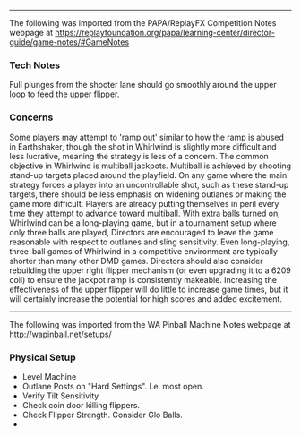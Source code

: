 ***
The following was imported from the PAPA/ReplayFX Competition Notes webpage at https://replayfoundation.org/papa/learning-center/director-guide/game-notes/#GameNotes
### Tech Notes
            
Full plunges from the shooter lane should go smoothly around the upper loop to feed the upper flipper.

### Concerns
Some players may attempt to 'ramp out' similar to how the ramp is abused in Earthshaker, though the shot in Whirlwind is slightly more difficult and less lucrative, meaning the strategy is less of a concern. The common objective in Whirlwind is multiball jackpots. Multiball is achieved by shooting stand-up targets placed around the playfield. On any game where the main strategy forces a player into an uncontrollable shot, such as these stand-up targets, there should be less emphasis on widening outlanes or making the game more difficult. Players are already putting themselves in peril every time they attempt to advance toward multiball. With extra balls turned on, Whirlwind can be a long-playing game, but in a tournament setup where only three balls are played, Directors are encouraged to leave the game reasonable with respect to outlanes and sling sensitivity. Even long-playing, three-ball games of Whirlwind in a competitive environment are typically shorter than many other DMD games. Directors should also consider rebuilding the upper right flipper mechanism (or even upgrading it to a 6209 coil) to ensure the jackpot ramp is consistently makeable. Increasing the effectiveness of the upper flipper will do little to increase game times, but it will certainly increase the potential for high scores and added excitement.
***
The following was imported from the WA Pinball Machine Notes webpage at http://wapinball.net/setups/
### Physical Setup
-   Level Machine
-   Outlane Posts on "Hard Settings". I.e. most open.
-   Verify Tilt Sensitivity
-   Check coin door killing flippers.
-   Check Flipper Strength. Consider Glo Balls.
-  
